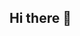 ## Hi there 👋

<!--
**NKGarzonGrajales/NKGarzonGrajales** is a ✨ _special_ ✨ repository because its `README.md` (this file) appears on your GitHub profile.

# 👩‍💻 Nidia Karina Garzón Grajales - Junior Software Developer

## About Me

Hello! I'm Nidia, a Junior Software Developer transitioning from Electronics Engineering with a strong background in IT Business Development. I’m passionate about technology and problem-solving, and I’m constantly working to expand my skill set. My journey into software development has been fueled by my experience in managing and understanding complex IT solutions, and I’m now diving into modern web technologies.

I’m proficient in technologies like:

- **Frontend:** React, Next.js, TypeScript, Tailwind CSS, HTML, CSS
- **Backend:** Node.js, Express
- **Database:** PostgreSQL
- **Other Tools:** Git, GitHub, Jira, Agile methodologies (Scrum)

I recently completed the **Soy Henry Full-Stack Bootcamp**, where I worked on full-stack projects in teams using agile practices and developing both front-end and back-end solutions.

### My Goals:
- Continue to develop and improve my skills in front-end and back-end technologies.
- Contribute to the development of scalable and efficient solutions.
- Collaborate with innovative tech teams and contribute to impactful projects.

### Fun Facts:
- I'm bilingual (Spanish and English).
- I'm a perfectionist, love challenges, and always aim to finish what I start.

## 🌱 Currently Learning
I’m always exploring new technologies to improve my skills. I’m focusing on deepening my knowledge of full-stack development, including modern frameworks and efficient development practices.

## 📫 How to Reach Me
- LinkedIn: https://www.linkedin.com/in/nidiag22/
- Email: karycyber22@hotmail.com

## 🚀 My Projects
You can check out some of my projects below:

- Huellas Unidas: Huellas Unidas is a web and mobile platform designed to help locate lost pets and support stray animals. The application allows users to report and find missing animals efficiently, creating a supportive community that facilitates adoption and aids in 
   animal welfare. This project focuses on accessibility and usability, using modern technologies such as React, Next.js, PostgreSQL, and Stripe to enable user interaction while ensuring data security.
   
- E-commerce: E-commerce is a basic online store focused on selling technology products such as computers, phones, smartwatches, and headphones from various brands. The project provides a simple shopping experience, featuring product browsing and filtering by category. While it 
 does not have a payment gateway integrated, it allows users to view and manage products in a shopping cart. The store is built with technologies like React, Tailwind CSS, Next.js, and PostgreSQL, with an emphasis on responsive design and user experience

Feel free to explore and give feedback on my repositories. Let’s build amazing things together!

---

🔧 Technologies & Tools:
### Technologies & Tools:
![React](https://upload.wikimedia.org/wikipedia/commons/a/a7/React-icon.svg)
![Next.js](https://upload.wikimedia.org/wikipedia/commons/a/a7/Nextjs-logo.svg)
![TypeScript](https://upload.wikimedia.org/wikipedia/commons/4/4e/TypeScript_logo_2020.svg)
![Node.js](https://upload.wikimedia.org/wikipedia/commons/6/64/Node.js_logo_2015.svg)
![TailwindCSS](https://upload.wikimedia.org/wikipedia/commons/6/64/Tailwind_CSS_Logo.svg)
![PostgreSQL](https://upload.wikimedia.org/wikipedia/commons/2/29/Postgresql_elephant.svg)
![GitHub](https://upload.wikimedia.org/wikipedia/commons/9/91/Octicons-mark-github.svg)
![Git](https://upload.wikimedia.org/wikipedia/commons/e/e3/Git_icon.svg)
![Jira](https://upload.wikimedia.org/wikipedia/commons/1/17/Jira_Logo.svg)
![Scrum](https://upload.wikimedia.org/wikipedia/commons/6/6c/Scrum_Logo.svg)




